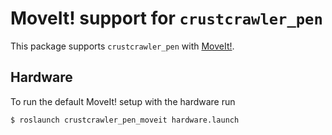 # MoveIt! support for `crustcrawler_pen`
This package supports `crustcrawler_pen` with
[MoveIt!](https://ros-planning.github.io/moveit_tutorials/index.html).

## Hardware
To run the default MoveIt! setup with the hardware run

```bash
$ roslaunch crustcrawler_pen_moveit hardware.launch
```
